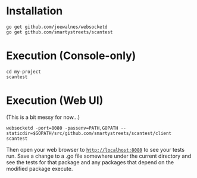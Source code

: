 
# Installation
```
go get github.com/joewalnes/websocketd
go get github.com/smartystreets/scantest
```

# Execution (Console-only)

```
cd my-project
scantest
```

# Execution (Web UI)

(This is a bit messy for now...)

```
websocketd -port=8080 -passenv=PATH,GOPATH --staticdir=$GOPATH/src/github.com/smartystreets/scantest/client scantest
```

Then open your web browser to [`http://localhost:8080`](http://localhost:8080) to see your tests run. Save a change to a .go file somewhere under the current directory and see the tests for that package and any packages that depend on the modified package execute.
